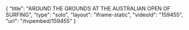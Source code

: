 {
    "title": "AROUND THE GROUNDS AT THE AUSTRALIAN OPEN OF SURFING",
    "type": "solo",
    "layout": "iframe-static",
    "videoId": "159455",
    "url": "\/tvpembed\/159455"
}